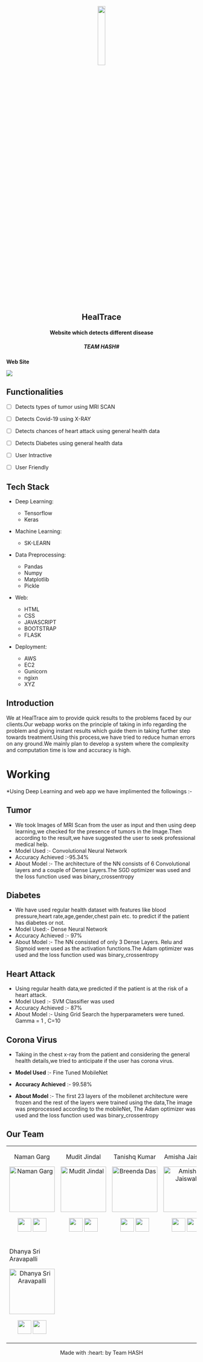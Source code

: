 <p align="center">
<a href="https://github.com/Namangarg110/Diagnoze/blob/master/static/images/logo3.png">
	<img src="https://github.com/tanishq20/HealTrace/static/images/logo3.png" width=20%/>
</a>
	<h2 align="center"> HealTrace </h2>
	<h4 align="center"> Website which detects different disease</h4>
	<h5 align="center"> TEAM HASH# </h5>
</p>


__Web Site__

<img src="https://github.com/tanishq20/HealTrace/blob/main/screen-capture%20(2).gif" />


## Functionalities

- [ ]  Detects types of tumor using MRI SCAN 
- [ ]  Detects Covid-19 using X-RAY
- [ ]  Detects chances of heart attack using general health data 
- [ ]  Detects Diabetes using general health data
- [ ]  User Intractive 
- [ ]  User Friendly


## Tech Stack
* Deep Learning:
	-  Tensorflow
	-  Keras
	 
* Machine Learning:
	-  SK-LEARN

* Data Preprocessing:
	-  Pandas
	-  Numpy
	-  Matplotlib
	-  Pickle
	
* Web:
	-  HTML
	-  CSS
	-  JAVASCRIPT
	-  BOOTSTRAP
	-  FLASK
* Deployment:
	-  AWS
	-  EC2
	-  Gunicorn
	-  ngixn
	-  XYZ

	

## Introduction
We at HealTrace aim to provide quick results to the problems faced by our clients.Our webapp works on the principle of taking in info regarding the problem and giving instant results which guide them in taking further step towards treatment.Using this process,we have tried to reduce human errors on any ground.We mainly plan to develop a system where the complexity and computation time is low and accuracy is high.

# Working
*Using Deep Learning and web app we have implimented the followings :- 

## Tumor
* We took Images of MRI Scan from the user as input and then using deep learning,we checked for the presence of tumors in the Image.Then according to the result,we have suggested the user to seek professional medical help.
* Model Used :- Convolutional Neural Network
* Accuracy Achieved :-95.34%
* About Model :- The architecture of the NN consists of 6 Convolutional layers and a couple of Dense Layers.The SGD optimizer was used and the loss function used was binary_crossentropy

## Diabetes
* We have used regular health dataset with features like blood pressure,heart rate,age,gender,chest pain etc. to predict if the patient has diabetes or not.
* Model Used:- Dense Neural Network
* Accuracy Achieved :- 97%
* About Model :- The NN consisted of only 3 Dense Layers. Relu and Sigmoid were used as the activation functions.The Adam optimizer was used and the loss function used was binary_crossentropy

## Heart Attack 
* Using regular health data,we predicted if the patient is at the risk of a heart attack.
* Model Used :- SVM Classifier was used
* Accuracy Achieved :- 87%
* About Model :- Using Grid Search the hyperparameters were tuned. Gamma = 1 , C=10


## Corona Virus 
* Taking in the chest x-ray from the patient and considering the general health details,we tried to anticipate if the user has corona virus.

* **Model Used** :- Fine Tuned MobileNet

* **Accuracy Achieved** :- 99.58%

* **About Model** :- The first 23 layers of the mobilenet architecture were frozen and the rest of the layers were trained using the data,The image was preprocessed according to the mobileNet, The Adam optimizer was used and the loss function used was binary_crossentropy





## Our Team 

<table>
<tr align="center">


<td>

Naman Garg

<p align="center">
<img src = "https://avatars.githubusercontent.com/u/40496687?s=400&u=aeba7754d8bba23a2ab9fb2d794cc316b2b6a84b&v=4"  height="120" alt="Naman Garg">
</p>
<p align="center">
<a href = "https://github.com/Namangarg110"><img src = "http://www.iconninja.com/files/241/825/211/round-collaboration-social-github-code-circle-network-icon.svg" width="36" height = "36"/></a>
<a href = "https://www.linkedin.com/in/naman-garg-3790b917a/">
<img src = "http://www.iconninja.com/files/863/607/751/network-linkedin-social-connection-circular-circle-media-icon.svg" width="36" height="36"/>
</a>
</p>
</td>


<td>

Mudit Jindal 

<p align="center">
<img src = "https://avatars.githubusercontent.com/u/60563356?s=400&u=09a4f1f24803e0bd5cdc674e0fa021ca791fe126&v=4"  height="120"
alt="Mudit Jindal">
</p>
<p align="center">
<a href = "https://github.com/mudit14224"><img src = "http://www.iconninja.com/files/241/825/211/round-collaboration-social-github-code-circle-network-icon.svg" width="36" height = "36"/></a>
<a href = "https://www.linkedin.com/in/mudit-jindal-40521a18b/">
<img src = "http://www.iconninja.com/files/863/607/751/network-linkedin-social-connection-circular-circle-media-icon.svg" width="36" height="36"/>
</a>
</p>
</td>



<td>

Tanishq Kumar

<p align="center">
<img src = "https://avatars.githubusercontent.com/u/66270248?s=400&u=970a9ef7dcdc609ab393c89d5bef50fb63380af5&v=4"  height="120" alt="Breenda Das">
</p>
<p align="center">
<a href = "https://github.com/tanishq20"><img src = "http://www.iconninja.com/files/241/825/211/round-collaboration-social-github-code-circle-network-icon.svg" width="36" height = "36"/></a>
<a href = "https://www.linkedin.com/in/tanishq-kumar-b03a52194/">
<img src = "http://www.iconninja.com/files/863/607/751/network-linkedin-social-connection-circular-circle-media-icon.svg" width="36" height="36"/>
</a>
</p>
</td>

<td>

Amisha Jaiswal

<p align="center">
<img src = "https://avatars.githubusercontent.com/u/66247959?s=400&u=9d53158da177d70996607715a9fb2cd2e9ad8214&v=4"  height="120"
alt="Amisha Jaiswal">
</p>
<p align="center">
<a href = "https://github.com/amishajais21"><img src = "http://www.iconninja.com/files/241/825/211/round-collaboration-social-github-code-circle-network-icon.svg" width="36" height = "36"/></a>
<a href = "https://www.linkedin.com/in/amisha-jaiswal-8532b1169/">
<img src = "http://www.iconninja.com/files/863/607/751/network-linkedin-social-connection-circular-circle-media-icon.svg" width="36" height="36"/>
</a>
</p>
</td>
</tr>

<td>

Dhanya Sri Aravapalli

<p align="center">
<img src = "https://avatars.githubusercontent.com/u/71751040?s=400&u=18a3a39e283646ff410a2032c216cc97ec0529ca&v=4"  height="120"
alt="Dhanya Sri Aravapalli">
</p>
<p align="center">
<a href = "https://github.com/Dhanya-26"><img src = "http://www.iconninja.com/files/241/825/211/round-collaboration-social-github-code-circle-network-icon.svg" width="36" height = "36"/></a>
<a href = "https://www.linkedin.com/in/dhanya-sri-aravapalli-70a6851a5/">
<img src = "http://www.iconninja.com/files/863/607/751/network-linkedin-social-connection-circular-circle-media-icon.svg" width="36" height="36"/>
</a>
</p>
</td>
</tr>
  </table>

<p align="center">
	Made with :heart: by Team HASH</a>
</p>
